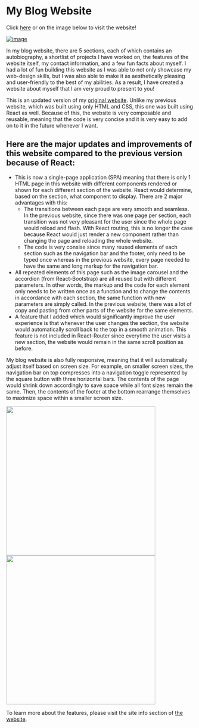 # My Blog Website

Click [here](https://edmond-luu.github.io/blog) or on the image below to visit the website!

[![image](https://user-images.githubusercontent.com/26613209/189459308-c958fc14-6614-468a-85b7-00dd35d0128c.png)](https://edmond-luu.github.io/blog)

In my blog website, there are 5 sections, each of which contains an autobiography, a shortlist of projects I have worked on, the features of the website itself, my contact information, and a few fun facts about myself. I had a lot of fun building this website as I was able to not only showcase my web-design skills, but I was also able to make it as aesthetically pleasing and user-friendly to the best of my abilities. As a result, I have created a website about myself that I am very proud to present to you!

This is an updated version of my [original website](https://edmond-luu.github.io/oldWebsite). Unlike my previous website, which was built using only HTML and CSS, this one was built using React as well. Because of this, the website is very composable and reusable, meaning that the code is very concise and it is very easy to add on to it in the future whenever I want.

## Here are the major updates and improvements of this website compared to the previous version because of React:
* This is now a single-page application (SPA) meaning that there is only 1 HTML page in this website with different components rendered or shown for each different section of the website. React would determine, based on the section, what component to display. There are 2 major advantages with this:
  * The transitions between each page are very smooth and seamless. In the previous website, since there was one page per section, each transition was not very pleasant for the user since the whole page would reload and flash. With React routing, this is no longer the case because React would just render a new component rather than changing the page and reloading the whole website.
  * The code is very consise since many reused elements of each section such as the navigation bar and the footer, only need to be typed once whereas in the previous website, every page needed to have the same and long markup for the navigation bar.
* All repeated elements of this page such as the image carousel and the accordion (from React-Bootstrap) are all reused but with different parameters. In other words, the markup and the code for each element only needs to be written once as a function and to change the contents in accordance with each section, the same function with new parameters are simply called. In the previous website, there was a lot of copy and pasting from other parts of the website for the same elements.
* A feature that I added which would significantly improve the user experience is that whenever the user changes the section, the website would automatically scroll back to the top in a smooth animation. This feature is not included in React-Router since everytime the user visits a new section, the website would remain in the same scroll position as before.

My blog website is also fully responsive, meaning that it will automatically adjust itself based on screen size. For example, on smaller screen sizes, the navigation bar on top compresses into a navigation toggle represented by the square button with three horizontal bars. The contents of the page would shrink down accordingly to save space while all font sizes remain the same. Then, the contents of the footer at the bottom rearrange themselves to maximize space within a smaller screen size.

<div>
 <img src="https://user-images.githubusercontent.com/26613209/189459401-f2d0d631-974d-4139-bb83-c1e985ef6ad2.png" width=400/>
 <img src="https://user-images.githubusercontent.com/26613209/189436865-350bd66f-b9b3-4d00-87ec-75fa7a922b9c.png" width=400/>
</div>


To learn more about the features, please visit the site info section of [the website](https://edmond-luu.github.io).

